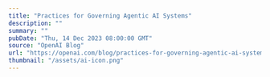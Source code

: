 ```yaml
---
title: "Practices for Governing Agentic AI Systems"
description: ""
summary: ""
pubDate: "Thu, 14 Dec 2023 08:00:00 GMT"
source: "OpenAI Blog"
url: "https://openai.com/blog/practices-for-governing-agentic-ai-systems"
thumbnail: "/assets/ai-icon.png"
---
```


